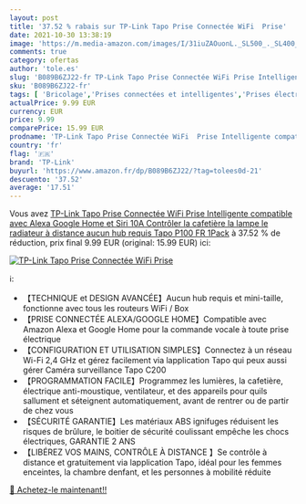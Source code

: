 ```yaml
---
layout: post
title: '37.52 % rabais sur TP-Link Tapo Prise Connectée WiFi  Prise'
date: 2021-10-30 13:38:19
image: 'https://m.media-amazon.com/images/I/31iuZAOuonL._SL500_._SL400_.jpg'
comments: true
category: ofertas
author: 'tole.es'
slug: 'B089B6ZJ22-fr TP-Link Tapo Prise Connectée WiFi Prise Intelligente...'
sku: 'B089B6ZJ22-fr'
tags: [ 'Bricolage','Prises connectées et intelligentes','Prises électriques et accessoires','tp-link','Électricité', ]
actualPrice: 9.99 EUR
currency: EUR
price: 9.99
comparePrice: 15.99 EUR
prodname: 'TP-Link Tapo Prise Connectée WiFi  Prise Intelligente compatible avec Alexa  Google Home et Siri  10A  Contrôler la cafetière  la lampe  le radiateur à distance  aucun hub requis Tapo P100 FR 1Pack'
country: 'fr'
flag: '🇫🇷'
brand: 'TP-Link'
buyurl: 'https://www.amazon.fr/dp/B089B6ZJ22/?tag=tolees0d-21'
descuento: '37.52'
average: '17.51'
---
```


Vous avez [TP-Link Tapo Prise Connectée WiFi  Prise Intelligente compatible avec Alexa  Google Home et Siri  10A  Contrôler la cafetière  la lampe  le radiateur à distance  aucun hub requis Tapo P100 FR 1Pack](https://www.amazon.fr/dp/B089B6ZJ22/?tag=tolees0d-21)  à  37.52 % de réduction, prix final  9.99 EUR (original: 15.99 EUR) ici:

[![TP-Link Tapo Prise Connectée WiFi  Prise](https://m.media-amazon.com/images/I/31iuZAOuonL._SL500_._SL400_.jpg)](https://www.amazon.fr/dp/B089B6ZJ22/?tag=tolees0d-21)

ℹ️:

- 【TECHNIQUE et DESIGN AVANCÉE】Aucun hub requis et mini-taille, fonctionne avec tous les routeurs WiFi / Box
- 【PRISE CONNECTÉE ALEXA/GOOGLE HOME】Compatible avec Amazon Alexa et Google Home pour la commande vocale à toute prise électrique
- 【CONFIGURATION ET UTILISATION SIMPLES】Connectez à un réseau Wi-Fi 2,4 GHz et gérez facilement via lapplication Tapo qui peux aussi gérer Caméra surveillance Tapo C200
- 【PROGRAMMATION FACILE】Programmez les lumières, la cafetière, électrique anti-moustique, ventilateur, et des appareils pour quils sallument et séteignent automatiquement, avant de rentrer ou de partir de chez vous
- 【SÉCURITÉ GARANTIE】Les matériaux ABS ignifuges réduisent les risques de brûlure, le boitier de sécurité coulissant empêche les chocs électriques, GARANTIE 2 ANS
- 【LIBÉREZ VOS MAINS, CONTRÔLE À DISTANCE 】Se contrôle à distance et gratuitement via lapplication Tapo, idéal pour les femmes enceintes, la chambre denfant, et les personnes à mobilité réduite

[🛒 Achetez-le maintenant!!](https://www.amazon.fr/dp/B089B6ZJ22/?tag=tolees0d-21)
